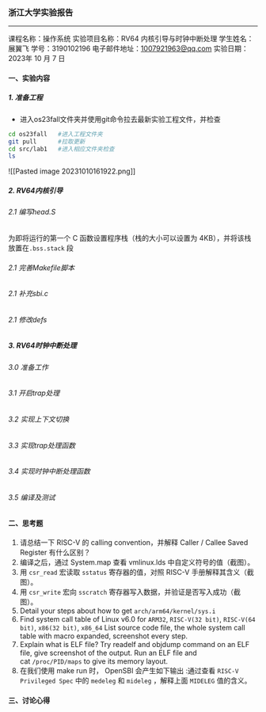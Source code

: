 ### 浙江大学实验报告
---
课程名称：操作系统
实验项目名称：RV64 内核引导与时钟中断处理
学生姓名：展翼飞  学号：3190102196
电子邮件地址：1007921963@qq.com
实验日期： 2023年 10 月 7 日

#### 一、实验内容

##### 1. 准备工程
* 进入os23fall文件夹并使用git命令拉去最新实验工程文件，并检查
```bash
cd os23fall   #进入工程文件夹
git pull      #拉取更新
cd src/lab1   #进入相应文件夹检查
ls
```
![[Pasted image 20231010161922.png]]

##### 2. RV64内核引导
###### 2.1 编写head.S
为即将运行的第一个 C 函数设置程序栈（栈的大小可以设置为 4KB），并将该栈放置在`.bss.stack` 段

###### 2.1 完善Makefile脚本

###### 2.1 补充sbi.c

###### 2.1 修改defs


##### 3. RV64时钟中断处理
###### 3.0 准备工作

###### 3.1 开启trap处理

###### 3.2 实现上下文切换

###### 3.3 实现trap处理函数

###### 3.4 实现时钟中断处理函数

###### 3.5 编译及测试

#### 二、思考题
1. 请总结一下 RISC-V 的 calling convention，并解释 Caller / Callee Saved Register 有什么区别？
2. 编译之后，通过 System.map 查看 vmlinux.lds 中自定义符号的值（截图）。
3. 用 `csr_read` 宏读取 `sstatus` 寄存器的值，对照 RISC-V 手册解释其含义（截图）。
4. 用 `csr_write` 宏向 `sscratch` 寄存器写入数据，并验证是否写入成功（截图）。
5. Detail your steps about how to get `arch/arm64/kernel/sys.i`  
6. Find system call table of Linux v6.0 for `ARM32`, `RISC-V(32 bit)`, `RISC-V(64 bit)`, `x86(32 bit)`, `x86_64` List source code file, the whole system call table with macro expanded, screenshot every step.
7. Explain what is ELF file? Try readelf and objdump command on an ELF file, give screenshot of the output. Run an ELF file and cat `/proc/PID/maps` to give its memory layout.
8. 在我们使用 make run 时， OpenSBI 会产生如下输出 :通过查看 `RISC-V Privileged Spec` 中的 `medeleg` 和 `mideleg` ，解释上面 `MIDELEG` 值的含义。

#### 三、讨论心得